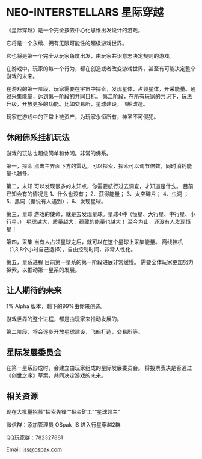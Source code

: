 # NEO-INTERSTELLARS 星际穿越


《星际穿越》是一个完全按去中心化思维出发设计的游戏。

它将是一个永续、拥有无限可能性的超级游戏世界。

它也将是第一个完全从玩家角度出发，由玩家共识意志决定规则的游戏。

在游戏中，玩家的每一个行为，都在创造或者改变游戏世界，甚至有可能决定整个游戏的未来。

在游戏的第一阶段，玩家需要在宇宙中探索，发现星体，占领星体，开采能量。通过采集能量，达到第一阶段的共同目标。
第二阶段，在所有玩家的共识下，玩法升级，开放更多的功能。比如交易所，星球建设，飞船改造。

玩家在游戏中的正常上链资产，为玩家永恒所有，神圣不可侵犯。



## 休闲佛系挂机玩法

游戏的玩法也超级简单和休闲。非常的佛系。

第一，探索
点击主界面下方的雷达，可以探索，探索可以调节倍数，同时消耗能量也越多。

第二，未知
可以发现很多的未知点，你需要航行过去调查，才知道是什么。
目前已知会有的情况是
1、什么也没有；   2、获得能量；  3、太空碎片；  4、虫洞 ； 5、黑洞（据说有人遇到）； 6、发现星球。

第三，星球
游戏的使命，就是去发现星球。星球4种（恒星、大行星、中行星、小行星。）
星球越大，质量越大，蕴藏的能量也越大！
至今为止，还没有人发现恒星！

第四，采集
当有人占领星球之后，就可以在这个星球上采集能量。
离线挂机（1,3,8个小时自己选择）。自由控制时间，非常人性化。

第五，星系进程
目前第一星系的第一阶段进展非常缓慢。
需要全体玩家更加努力探索，以推动第一星系的发展。



## 让人期待的未来

1% Alpha 版本，剩下的99%由你来创造。

游戏世界的整个进程，都是由玩家来推动发展的。

第二阶段，将会逐步开放星球建设，飞船打造，交易所等。



## 星际发展委员会

在第一星系形成时，会建立由玩家组成的星际发展委员会。
将投票表决是否通过《创世之序》草案，共同决定游戏的未来。



## 相关资源

现在大批量招募“探索先锋”“掘金矿工”“星球领主”

微信群：添加管理员 OSpak_IS  进入行星穿越2群

QQ玩家群：782327881

Email: iss@ospak.com
